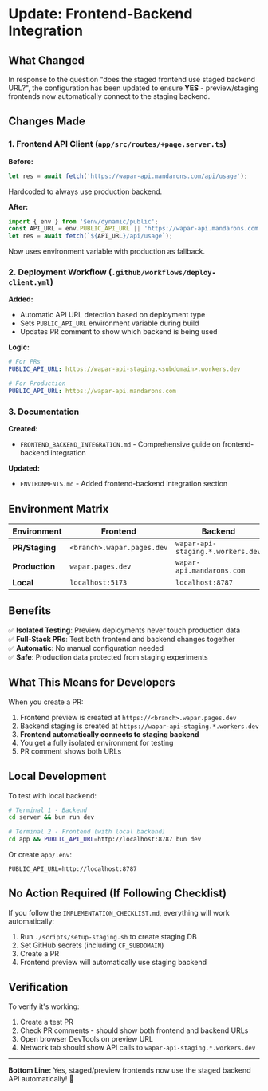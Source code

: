 # Update: Frontend-Backend Integration

## What Changed

In response to the question "does the staged frontend use staged backend URL?", the configuration has been updated to ensure **YES** - preview/staging frontends now automatically connect to the staging backend.

## Changes Made

### 1. Frontend API Client (`app/src/routes/+page.server.ts`)

**Before:**
```typescript
let res = await fetch('https://wapar-api.mandarons.com/api/usage');
```
Hardcoded to always use production backend.

**After:**
```typescript
import { env } from '$env/dynamic/public';
const API_URL = env.PUBLIC_API_URL || 'https://wapar-api.mandarons.com';
let res = await fetch(`${API_URL}/api/usage`);
```
Now uses environment variable with production as fallback.

### 2. Deployment Workflow (`.github/workflows/deploy-client.yml`)

**Added:**
- Automatic API URL detection based on deployment type
- Sets `PUBLIC_API_URL` environment variable during build
- Updates PR comment to show which backend is being used

**Logic:**
```yaml
# For PRs
PUBLIC_API_URL: https://wapar-api-staging.<subdomain>.workers.dev

# For Production
PUBLIC_API_URL: https://wapar-api.mandarons.com
```

### 3. Documentation

**Created:**
- `FRONTEND_BACKEND_INTEGRATION.md` - Comprehensive guide on frontend-backend integration

**Updated:**
- `ENVIRONMENTS.md` - Added frontend-backend integration section

## Environment Matrix

| Environment | Frontend | Backend | Database |
|------------|----------|---------|----------|
| **PR/Staging** | `<branch>.wapar.pages.dev` | `wapar-api-staging.*.workers.dev` | `wapar-db-staging` |
| **Production** | `wapar.pages.dev` | `wapar-api.mandarons.com` | `wapar-db` |
| **Local** | `localhost:5173` | `localhost:8787` | Local D1 |

## Benefits

✅ **Isolated Testing**: Preview deployments never touch production data  
✅ **Full-Stack PRs**: Test both frontend and backend changes together  
✅ **Automatic**: No manual configuration needed  
✅ **Safe**: Production data protected from staging experiments  

## What This Means for Developers

When you create a PR:
1. Frontend preview is created at `https://<branch>.wapar.pages.dev`
2. Backend staging is created at `https://wapar-api-staging.*.workers.dev`
3. **Frontend automatically connects to staging backend**
4. You get a fully isolated environment for testing
5. PR comment shows both URLs

## Local Development

To test with local backend:
```bash
# Terminal 1 - Backend
cd server && bun run dev

# Terminal 2 - Frontend (with local backend)
cd app && PUBLIC_API_URL=http://localhost:8787 bun dev
```

Or create `app/.env`:
```
PUBLIC_API_URL=http://localhost:8787
```

## No Action Required (If Following Checklist)

If you follow the `IMPLEMENTATION_CHECKLIST.md`, everything will work automatically:
1. Run `./scripts/setup-staging.sh` to create staging DB
2. Set GitHub secrets (including `CF_SUBDOMAIN`)
3. Create a PR
4. Frontend preview will automatically use staging backend

## Verification

To verify it's working:
1. Create a test PR
2. Check PR comments - should show both frontend and backend URLs
3. Open browser DevTools on preview URL
4. Network tab should show API calls to `wapar-api-staging.*.workers.dev`

---

**Bottom Line:** Yes, staged/preview frontends now use the staged backend API automatically! 🎉
